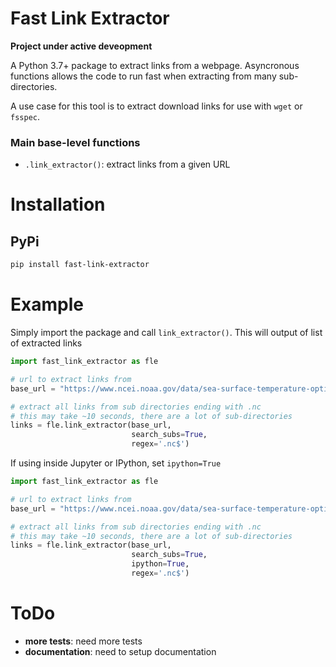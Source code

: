 # Fast Link Extractor
**Project under active deveopment**

A Python 3.7+ package to extract links from a webpage. Asyncronous functions allows the code to run fast when extracting from many sub-directories.

A use case for this tool is to extract download links for use with `wget` or `fsspec`.

### Main base-level functions
- `.link_extractor()`: extract links from a given URL

# Installation
## PyPi
```sh
pip install fast-link-extractor
```

# Example
Simply import the package and call `link_extractor()`. This will output of list of extracted links
```python
import fast_link_extractor as fle

# url to extract links from
base_url = "https://www.ncei.noaa.gov/data/sea-surface-temperature-optimum-interpolation/v2.1/access/avhrr/"

# extract all links from sub directories ending with .nc
# this may take ~10 seconds, there are a lot of sub-directories
links = fle.link_extractor(base_url, 
                           search_subs=True,
                           regex='.nc$')
```

If using inside Jupyter or IPython, set `ipython=True`
```python
import fast_link_extractor as fle

# url to extract links from
base_url = "https://www.ncei.noaa.gov/data/sea-surface-temperature-optimum-interpolation/v2.1/access/avhrr/"

# extract all links from sub directories ending with .nc
# this may take ~10 seconds, there are a lot of sub-directories
links = fle.link_extractor(base_url, 
                           search_subs=True,
                           ipython=True,
                           regex='.nc$')
```

# ToDo
- **more tests**: need more tests
- **documentation**: need to setup documentation

